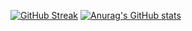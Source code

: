 [![GitHub Streak](https://streak-stats.demolab.com?user=agkurt&theme=aura-dark&hide_border=true)](https://git.io/streak-stats)
[![Anurag's GitHub stats](https://github-readme-stats.vercel.app/api?username=agkurt)](https://github.com/anuraghazra/github-readme-stats)
